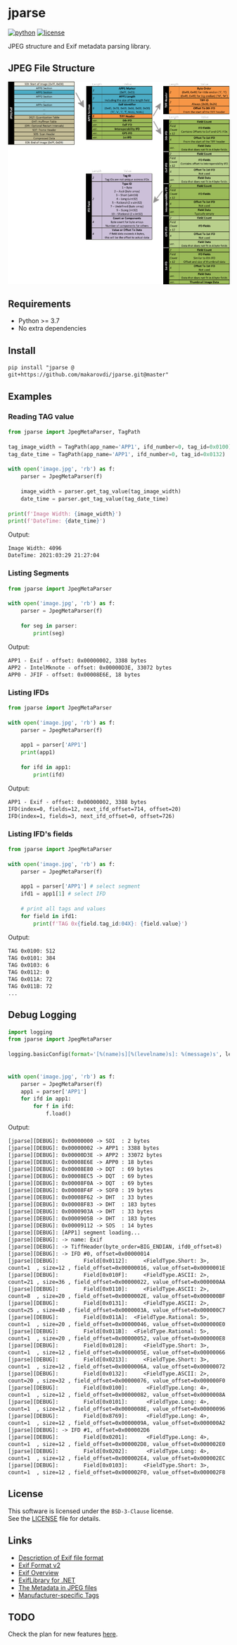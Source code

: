 # jparse

[![python](https://img.shields.io/badge/Python-3.7-blue?logo=python&logoColor=white)](https://docs.python.org/3/whatsnew/3.7.html)
[![license](https://img.shields.io/badge/License-BSD%203--Clause-green)](https://choosealicense.com/licenses/mit/)

JPEG structure and Exif metadata parsing library.

## JPEG File Structure

<img src='docs/jpeg_format.png' width='700'>

## Requirements

* Python >= 3.7
* No extra dependencies


## Install

```
pip install "jparse @ git+https://github.com/makarovdi/jparse.git@master"
```

## Examples

### Reading TAG value

```python
from jparse import JpegMetaParser, TagPath

tag_image_width = TagPath(app_name='APP1', ifd_number=0, tag_id=0x0100)
tag_date_time = TagPath(app_name='APP1', ifd_number=0, tag_id=0x0132)

with open('image.jpg', 'rb') as f:
    parser = JpegMetaParser(f)

    image_width = parser.get_tag_value(tag_image_width)
    date_time = parser.get_tag_value(tag_date_time)

print(f'Image Width: {image_width}')
print(f'DateTime: {date_time}')
```

Output:
```
Image Width: 4096
DateTime: 2021:03:29 21:27:04
```

### Listing Segments

```python
from jparse import JpegMetaParser

with open('image.jpg', 'rb') as f:
    parser = JpegMetaParser(f)
    
    for seg in parser:
        print(seg)
```

Output:
```
APP1 - Exif - offset: 0x00000002, 3388 bytes
APP2 - IntelMknote - offset: 0x00000D3E, 33072 bytes
APP0 - JFIF - offset: 0x00008E6E, 18 bytes
```

### Listing IFDs

```python
from jparse import JpegMetaParser

with open('image.jpg', 'rb') as f:
    parser = JpegMetaParser(f)

    app1 = parser['APP1']
    print(app1)

    for ifd in app1:
        print(ifd)
```
Output:
```
APP1 - Exif - offset: 0x00000002, 3388 bytes
IFD(index=0, fields=12, next_ifd_offset=714, offset=20)
IFD(index=1, fields=3, next_ifd_offset=0, offset=726)
```


### Listing IFD's fields

```python
from jparse import JpegMetaParser

with open('image.jpg', 'rb') as f:
    parser = JpegMetaParser(f)
    
    app1 = parser['APP1'] # select segment
    ifd1 = app1[1] # select IFD

    # print all tags and values
    for field in ifd1:
        print(f'TAG 0x{field.tag_id:04X}: {field.value}')
```

Output:
```
TAG 0x0100: 512
TAG 0x0101: 384
TAG 0x0103: 6
TAG 0x0112: 0
TAG 0x011A: 72
TAG 0x011B: 72
...
```


## Debug Logging

```python
import logging
from jparse import JpegMetaParser

logging.basicConfig(format='[%(name)s][%(levelname)s]: %(message)s', level=logging.DEBUG)


with open('image.jpg', 'rb') as f:
    parser = JpegMetaParser(f)
    app1 = parser['APP1']
    for ifd in app1:
        for f in ifd:
            f.load()
```

Output:
```
[jparse][DEBUG]: 0x00000000 -> SOI  : 2 bytes
[jparse][DEBUG]: 0x00000002 -> APP1 : 3388 bytes
[jparse][DEBUG]: 0x00000D3E -> APP2 : 33072 bytes
[jparse][DEBUG]: 0x00008E6E -> APP0 : 18 bytes
[jparse][DEBUG]: 0x00008E80 -> DQT  : 69 bytes
[jparse][DEBUG]: 0x00008EC5 -> DQT  : 69 bytes
[jparse][DEBUG]: 0x00008F0A -> DQT  : 69 bytes
[jparse][DEBUG]: 0x00008F4F -> SOF0 : 19 bytes
[jparse][DEBUG]: 0x00008F62 -> DHT  : 33 bytes
[jparse][DEBUG]: 0x00008F83 -> DHT  : 183 bytes
[jparse][DEBUG]: 0x0000903A -> DHT  : 33 bytes
[jparse][DEBUG]: 0x0000905B -> DHT  : 183 bytes
[jparse][DEBUG]: 0x00009112 -> SOS  : 14 bytes
[jparse][DEBUG]: [APP1] segment loading...
[jparse][DEBUG]: -> name: Exif
[jparse][DEBUG]: -> TiffHeader(byte_order=BIG_ENDIAN, ifd0_offset=8)
[jparse][DEBUG]: -> IFD #0, offset=0x00000014
[jparse][DEBUG]: 		Field[0x0112]:     <FieldType.Short: 3>, count=1  , size=12 , field_offset=0x00000016, value_offset=0x0000001E
[jparse][DEBUG]: 		Field[0x010F]:     <FieldType.ASCII: 2>, count=21 , size=36 , field_offset=0x00000022, value_offset=0x000000AA
[jparse][DEBUG]: 		Field[0x0110]:     <FieldType.ASCII: 2>, count=8  , size=20 , field_offset=0x0000002E, value_offset=0x000000BF
[jparse][DEBUG]: 		Field[0x0131]:     <FieldType.ASCII: 2>, count=25 , size=40 , field_offset=0x0000003A, value_offset=0x000000C7
[jparse][DEBUG]: 		Field[0x011A]:  <FieldType.Rational: 5>, count=1  , size=20 , field_offset=0x00000046, value_offset=0x000000E0
[jparse][DEBUG]: 		Field[0x011B]:  <FieldType.Rational: 5>, count=1  , size=20 , field_offset=0x00000052, value_offset=0x000000E8
[jparse][DEBUG]: 		Field[0x0128]:     <FieldType.Short: 3>, count=1  , size=12 , field_offset=0x0000005E, value_offset=0x00000066
[jparse][DEBUG]: 		Field[0x0213]:     <FieldType.Short: 3>, count=1  , size=12 , field_offset=0x0000006A, value_offset=0x00000072
[jparse][DEBUG]: 		Field[0x0132]:     <FieldType.ASCII: 2>, count=20 , size=32 , field_offset=0x00000076, value_offset=0x000000F0
[jparse][DEBUG]: 		Field[0x0100]:      <FieldType.Long: 4>, count=1  , size=12 , field_offset=0x00000082, value_offset=0x0000008A
[jparse][DEBUG]: 		Field[0x0101]:      <FieldType.Long: 4>, count=1  , size=12 , field_offset=0x0000008E, value_offset=0x00000096
[jparse][DEBUG]: 		Field[0x8769]:      <FieldType.Long: 4>, count=1  , size=12 , field_offset=0x0000009A, value_offset=0x000000A2
[jparse][DEBUG]: -> IFD #1, offset=0x000002D6
[jparse][DEBUG]: 		Field[0x0201]:      <FieldType.Long: 4>, count=1  , size=12 , field_offset=0x000002D8, value_offset=0x000002E0
[jparse][DEBUG]: 		Field[0x0202]:      <FieldType.Long: 4>, count=1  , size=12 , field_offset=0x000002E4, value_offset=0x000002EC
[jparse][DEBUG]: 		Field[0x0103]:     <FieldType.Short: 3>, count=1  , size=12 , field_offset=0x000002F0, value_offset=0x000002F8
```

## License

This software is licensed under the `BSD-3-Clause` license.  
See the [LICENSE](LICENSE) file for details.

## Links

* [Description of Exif file format](https://www.media.mit.edu/pia/Research/deepview/exif.html)
* [Exif Format v2](https://www.kodak.com/global/plugins/acrobat/en/service/digCam/exifStandard2.pdf)
* [Exif Overview](https://www.cipa.jp/std/documents/e/Exif3.0-Overview_E.pdf)
* [ExifLibrary for .NET](https://www.codeproject.com/Articles/43665/ExifLibrary-for-NET)
* [The Metadata in JPEG files](https://dev.exiv2.org/projects/exiv2/wiki/The_Metadata_in_JPEG_files)
* [Manufacturer-specific Tags](https://exiftool.org/TagNames/JPEG.html)

## TODO

Check the plan for new features [here](TODO.md).